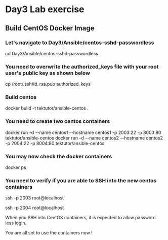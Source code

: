 # Day3 Lab exercise

## Build CentOS Docker Image

### Let's navigate to Day3/Ansible/centos-sshd-passwordless
cd Day3/Ansible/centos-sshd-passwordless

### You need to overwrite the authorized_keys file with your root user's public key as shown below

cp /root/.ssh/id_rsa.pub authorized_keys

### Build centos 
docker build -t tektutor/ansible-centos .

### You need to create two centos containers
docker run -d --name centos1 --hostname centos1 -p 2003:22 -p 8003:80 tektutor/ansible-centos
docker run -d --name centos2 --hostname centos2 -p 2004:22 -p 8004:80 tektutor/ansible-centos

### You may now check the docker containers
docker ps

### You need to verify if you are able to SSH into the new centos containers
ssh -p 2003 root@localhost

ssh -p 2004 root@localhost

When you SSH into CentOS containers,  it is expected to allow password less login.

You are all set to use the containers now !
